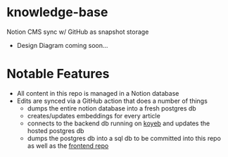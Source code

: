 # knowledge-base

Notion CMS sync w/ GitHub as snapshot storage

- Design Diagram coming soon...

# Notable Features
- All content in this repo is managed in a Notion database
- Edits are synced via a GitHub action that does a number of things
    - dumps the entire notion database into a fresh postgres db
    - creates/updates embeddings for every article
    - connects to the backend db running on [koyeb](https://www.koyeb.com/) and updates the hosted postgres db
    - dumps the postgres db into a sql db to be committed into this repo as well as the [frontend repo](https://github.com/adit-bala?tab=repositories)


